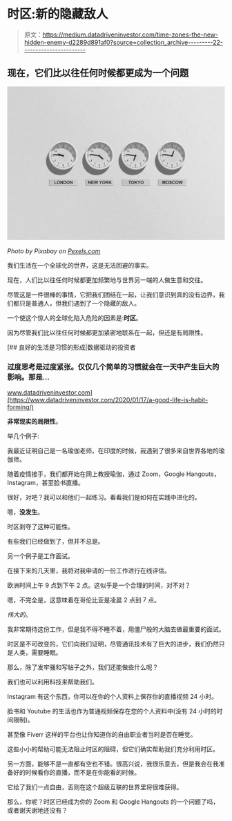 # 时区:新的隐藏敌人

> 原文：<https://medium.datadriveninvestor.com/time-zones-the-new-hidden-enemy-d2289d891af0?source=collection_archive---------22----------------------->

## 现在，它们比以往任何时候都更成为一个问题

![](img/fb8b46273a357745c015198c0a6fe4c7.png)

*Photo by Pixabay on* [*Pexels.com*](https://www.pexels.com/photo/london-new-york-tokyo-and-moscow-clocks-48770/)

我们生活在一个全球化的世界，这是无法回避的事实。

现在，人们比以往任何时候都更加频繁地与世界另一端的人做生意和交往。

尽管这是一件很棒的事情，它把我们团结在一起，让我们意识到真的没有边界，我们都只是普通人，但我们遇到了一个隐藏的敌人。

一个使这个惊人的全球化陷入危险的因素是:**时区**。

因为尽管我们比以往任何时候都更加紧密地联系在一起，但还是有局限性。

[](https://www.datadriveninvestor.com/2020/01/17/a-good-life-is-habit-forming/) [## 良好的生活是习惯的形成|数据驱动的投资者

### 过度思考是过度紧张。仅仅几个简单的习惯就会在一天中产生巨大的影响。那是…

www.datadriveninvestor.com](https://www.datadriveninvestor.com/2020/01/17/a-good-life-is-habit-forming/) 

**非常现实的局限性**。

举几个例子:

我最近证明自己是一名瑜伽老师，在印度的时候，我遇到了很多来自世界各地的瑜伽师。

随着疫情接手，我们都开始在网上教授瑜伽，通过 Zoom，Google Hangouts，Instagram，甚至脸书直播。

很好，对吧？我可以和他们一起练习。看看我们是如何在实践中进化的。

嗯，**没发生**。

时区剥夺了这种可能性。

有些我们已经做到了，但并不总是。

另一个例子是工作面试。

在接下来的几天里，我将对我申请的一份工作进行在线评估。

欧洲时间上午 9 点到下午 2 点。这似乎是一个合理的时间，对不对？

嗯，不完全是，这意味着在哥伦比亚是凌晨 2 点到 7 点。

*伟大的*。

我非常期待这份工作，但是我不得不睡不着，用僵尸般的大脑去做最重要的面试。

时区是不可改变的，它们向我们证明，尽管通讯技术有了巨大的进步，我们仍然只是人类，需要睡眠。

那么，除了发牢骚和写帖子之外，我们还能做些什么呢？

我们也可以利用科技来帮助我们。

Instagram 有这个东西，你可以在你的个人资料上保存你的直播视频 24 小时。

脸书和 Youtube 的生活也作为普通视频保存在您的个人资料中(没有 24 小时的时间限制)。

甚至像 Fiverr 这样的平台也让你知道你的自由职业者当时是否在睡觉。

这些小小的帮助可能无法阻止时区的阻碍，但它们确实帮助我们充分利用时区。

另一方面，能够不是一直都有空也不错。很高兴说，我很乐意去，但是我会在我准备好的时候看你的直播，而不是在你能看的时候。

它给了我们一点自由，否则在这个超级互联的世界里将很难获得。

那么，你呢？时区已经成为你的 Zoom 和 Google Hangouts 的一个问题了吗，或者谢天谢地还没有？